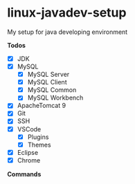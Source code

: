 # linux-javadev-setup
My setup for java developing environment  

**Todos**
  - [x] JDK
  - [x] MySQL
    - [x] MySQL Server
    - [x] MySQL Client
    - [x] MySQL Common
    - [x] MySQL Workbench 
  - [x] ApacheTomcat 9
  - [x] Git
  - [x] SSH
  - [x] VSCode
    - [x] Plugins
    - [x] Themes
  - [x] Eclipse
  - [x] Chrome
  
**Commands**

	

